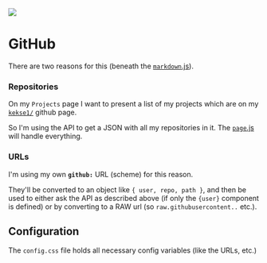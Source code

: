<img src="https://kekse.biz/php/count.php?draw&override=github:v4" />

# GitHub
There are two reasons for this (beneath the [`markdown`.js](markdown.md)).

### Repositories
On my `Projects` page I want to present a list of my projects which are on
my [`kekse1/`](https://github.com/kekse1/) github page.

So I'm using the API to get a JSON with all my repositories in it. The
[`page`.js](page.md) will handle everything.

### URLs
I'm using my own **`github:`** URL (scheme) for this reason.

They'll be converted to an object like `{ user, repo, path }`, and then
be used to either ask the API as described above (if only the `{user}`
component is defined) or by converting to a RAW url (so `raw.githubusercontent..`
etc.).

## Configuration
The `config.css` file holds all necessary config variables (like the URLs, etc.)

